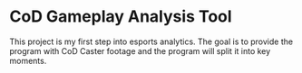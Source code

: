 # CoD Gameplay Analysis Tool
This project is my first step into esports analytics. The goal is to provide the program with CoD Caster footage and the program will split it into key moments.